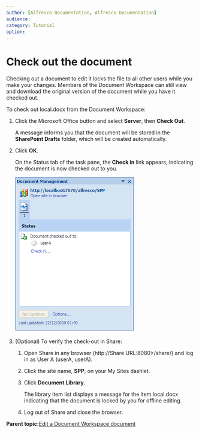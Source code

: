 ```yaml
---
author: [Alfresco Documentation, Alfresco Documentation]
audience: 
category: Tutorial
option: 
---
```


# Check out the document

Checking out a document to edit it locks the file to all other users while you make your changes. Members of the Document Workspace can still view and download the original version of the document while you have it checked out.

To check out local.docx from the Document Workspace:

1.  Click the Microsoft Office button and select **Server**, then **Check Out**.

    A message informs you that the document will be stored in the **SharePoint Drafts** folder, which will be created automatically.

2.  Click **OK**.

    On the Status tab of the task pane, the **Check in** link appears, indicating the document is now checked out to you.

    ![](../images/SharedWorkspacePane_CheckIn.png)

3.  \(Optional\) To verify the check-out in Share:

    1.  Open Share in any browser \(http://Share URL:8080\>/share/\) and log in as User A \(userA, userA\).

    2.  Click the site name, **SPP**, on your My Sites dashlet.

    3.  Click **Document Library**.

        The library item list displays a message for the item local.docx indicating that the document is locked by you for offline editing.

    4.  Log out of Share and close the browser.


**Parent topic:**[Edit a Document Workspace document](../tasks/gs-spp-doc-edit.md)

